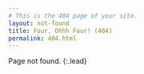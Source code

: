```yaml
---
# This is the 404 page of your site.
layout: not-found
title: Four, Ohhh Four! (404)
permalink: 404.html
---
```


Page not found.
{:.lead}
